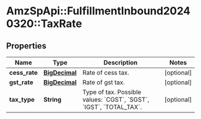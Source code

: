 # AmzSpApi::FulfillmentInbound20240320::TaxRate

## Properties
Name | Type | Description | Notes
------------ | ------------- | ------------- | -------------
**cess_rate** | [**BigDecimal**](BigDecimal.md) | Rate of cess tax. | [optional] 
**gst_rate** | [**BigDecimal**](BigDecimal.md) | Rate of gst tax. | [optional] 
**tax_type** | **String** | Type of tax. Possible values: &#x60;CGST&#x60;, &#x60;SGST&#x60;, &#x60;IGST&#x60;, &#x60;TOTAL_TAX&#x60;. | [optional] 

